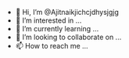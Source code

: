 - 👋 Hi, I’m @Ajitnaikjichcjdhysjgjg
- 👀 I’m interested in ...
- 🌱 I’m currently learning ...
- 💞️ I’m looking to collaborate on ...
- 📫 How to reach me ...

<!---
Ajitnaikjichcjdhysjgjg/Ajitnaikjichcjdhysjgjg is a ✨ special ✨ repository because its `README.md` (this file) appears on your GitHub profile.
You can click the Preview link to take a look at your changes.
--->
